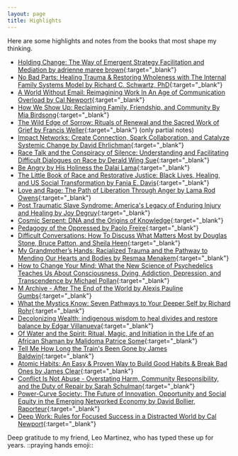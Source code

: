 ```yaml
---
layout: page
title: Highlights
---
```


Here are some highlights and notes from the books that most shape my thinking. 

* [Holding Change: The Way of Emergent Strategy Facilitation and Mediation by adrienne maree brown](https://docs.google.com/document/d/1CkM4y_ZosCujuKAOzplauHjTMfNsss65KXlxRfmqngc/edit?usp=sharing){:target="_blank"}
* [No Bad Parts: Healing Trauma & Restoring Wholeness with The Internal Family Systems Model by Richard C. Schwartz, PhD](https://docs.google.com/document/d/1bp7DFUMSl09ZhPL5A4RaUVDTXLP81NUYyLyINLELZ6k/edit#heading=h.22cuij42hd15){:target="_blank"}
* [A World Without Email: Reimagining Work In An Age of Communication Overload by Cal Newport](https://docs.google.com/document/d/1XAmsQQF1gbSB04DT3dCuOysfnLA_BxPO8jjJ1kv31e8/edit#heading=h.9d0p238cm00y){:target="_blank"}
* [How We Show Up: Reclaiming Family, Friendship, and Community By Mia Birdsong](https://docs.google.com/document/d/1IOZcmGFJFHIWAXjU30tsqa6NOeR60Mk_8wbQKH7lCnI/edit#heading=h.ap0y27a36hg0){:target="_blank"}
* [The Wild Edge of Sorrow: Rituals of Renewal and the Sacred Work of Grief by Francis Weller](https://docs.google.com/document/d/1jBGG1f5bqd-1Zon9cC_79UKKK99lDx6u2go_ZP1cawA/edit#heading=h.5q0x6ztg9ft3){:target="_blank"} (only partial notes)
* [Impact Networks: Create Connection, Spark Collaboration, and Catalyze Systemic Change by David Ehrlichman](https://docs.google.com/document/d/1DM3OLi8twcjdwDHDGkN80sCLQYU-CGNJYnyPx0srj0E/edit#heading=h.vlth93734qlq){:target="_blank"}
* [Race Talk and the Conspiracy of Silence: Understanding and Facilitating Difficult Dialogues on Race by Derald Wing Sue](https://docs.google.com/document/d/1YA_1m7G0MEq69vgHo_8AzLYD8Meb1PwqOnS2DpnuxE4/edit#heading=h.wxwqsqfxyxi9){:target="_blank"}
* [Be Angry by His Holiness the Dalai Lama](https://docs.google.com/document/d/1dpzcxEIbHU7Jmi3XAzfPEB6pxRypa6YBL0EhOEzxqL0/edit){:target="_blank"}
* [The Little Book of Race and Restorative Justice: Black Lives, Healing, and US Social Transformation by Fania E. Davis](https://docs.google.com/document/d/11yExu8JxBy6g1kSNQFIWf3JLI66xhKrRPpmr9W-pYV0/edit#heading=h.7xkwhkzd2adg){:target="_blank"}
* [Love and Rage: The Path of Liberation Through Anger by Lama Rod Owens](https://docs.google.com/document/d/1eq45iy3pJZ1QJA2CtQnscie01xn29fyo64zJGZnkFlI/edit?usp=sharing){:target="_blank"}
* [Post Traumatic Slave Syndrome: America's Legacy of Enduring Injury and Healing by Joy Degruy](https://docs.google.com/document/d/1TxGxLet1kBh7FzJYN-0oJpsFffpsfmFniovUkHAImO8/edit?usp=sharing){:target="_blank"}
* [Cosmic Serpent: DNA and the Origins of Knowledge](https://docs.google.com/document/d/1blUCqC8qeo5NS-kvrfBssPrC5a3btahFoKXg_6rqfy0/edit?usp=sharing){:target="_blank"}
* [Pedagogy of the Oppressed by Paolo Freire](https://docs.google.com/document/d/1JdNqWclvVZF-ANiL9dnQs6wZbcOBu_lIpf8cWXVRUR8/edit#){:target="_blank"}
* [Difficult Conversations: How To Discuss What Matters Most by Douglas Stone, Bruce Patton, and Sheila Heen](https://docs.google.com/document/d/1mJI3mgNnbBCGcEwVfvY7CyqvskfUe8yG0JIvvbgsqY4/edit?usp=sharing
){:target="_blank"}
* [My Grandmother’s Hands: Racialized Trauma and the Pathway to Mending Our Hearts and Bodies by Resmaa Menakem](https://docs.google.com/document/d/1b2R-nzyBODuyE068x7dZIOccR71SQ2WvaP_jwjMKPjM/edit#heading=h.isk3d9mh6ws6){:target="_blank"}
* [How to Change Your Mind: What the New Science of Psychedelics Teaches Us About Consciousness, Dying, Addiction, Depression, and Transcendence by Michael Pollan](https://docs.google.com/document/d/1lfwPP5pNCrIhgM9tU7turLta0ObTBWYQQIHorE_Ptvw/edit?usp=sharing){:target="_blank"}
* [M Archive - After The End of the World by Alexis Pauline Gumbs](https://docs.google.com/document/d/1Zp_8aM-i-ZcF1rpyIVHZXqtn-WZVEI3cOIEUTdvdCQ8/edit?usp=sharing){:target="_blank"}
* [What the Mystics Know: Seven Pathways to Your Deeper Self by Richard Rohr](https://docs.google.com/document/d/18LUDk8vFoIwk2V08A2Ozg6V_XCl6l4OhoX4vRhG2HMQ/edit?usp=sharing){:target="_blank"}
* [Decolonizing Wealth: indigenous wisdom to heal divides and restore balance by Edgar Villanueva](https://docs.google.com/document/d/1fJXo7Vft9Q27ZxhLpYKi34LjloN8uv3jww97IB9SNJk/edit#heading=h.7eaf83x565lv){:target="_blank"}
* [Of Water and the Spirit: Ritual, Magic, and Initiation in the Life of an African Shaman by Malidoma Patrice Some](https://docs.google.com/document/d/1Xbl9Yyl0WMnoL9ZHtfIbTLrMKyfZs2PCF_X04cJO5w8/edit?usp=sharing){:target="_blank"}
* [Tell Me How Long the Train's Been Gone by James Baldwin](https://github.com/spewil/bookclub){:target="_blank"}
* [Atomic Habits: An Easy & Proven Way to Build Good Habits & Break Bad Ones by James Clear](https://docs.google.com/document/d/1BXNjEWNht46wTHFlymfWy00b15RJYk2Kl0dGqUBVCRo/edit?usp=sharing){:target="_blank"}
* [Conflict Is Not Abuse - Overstating Harm, Community Responsibility, and the Duty of Repair by Sarah Schulman](https://docs.google.com/document/d/1OFB88c6CzWG5kGXaccuTLzJV2MUjjH0lrA53lpcU8Uw/edit#heading=h.4krziu3nbdml){:target="_blank"}
* [Power-Curve Society: The Future of Innovation, Opportunity and Social Equity in the Emerging Networked Economy by David Bollier, Raporteur](https://docs.google.com/document/d/174kniuH2Y60yt0-pjfuAK-JAtSBXUJQ1kPhJkiTdqM0/edit#heading=h.n69fg0cdulli){:target="_blank"}
* [Deep Work: Rules for Focused Success in a Distracted World by Cal Newport](https://docs.google.com/document/d/1NZ3eAyPmGUQ_qSy5VktgXa94AuG6TlpZtUanl3Ntnwc/edit){:target="_blank"}

Deep gratitude to my friend, Leo Martinez, who has typed these up for years. ::praying hands emoji::